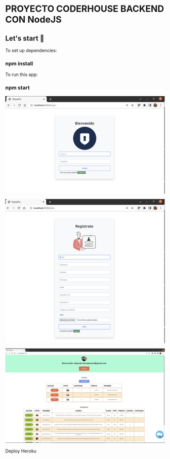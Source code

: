 # PROYECTO CODERHOUSE BACKEND CON NodeJS

## Let's start 🚀

To set up dependencies:
### npm install

To run this app:
### npm start

![Login](./images/login.png)

![Registrate](./images/register.png)

![Home](./images/home.png)

Deploy Heroku

[Heroku]:https://coder-desafio-app.herokuapp.com/